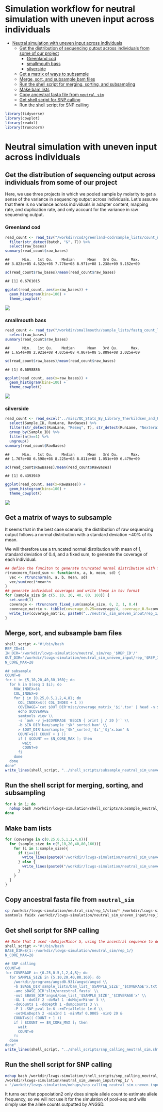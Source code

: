 Simulation workflow for neutral simulation with uneven input across individuals
================

-   [Neutral simulation with uneven input across individuals](#neutral-simulation-with-uneven-input-across-individuals)
    -   [Get the distribution of sequencing output across individuals from some of our project](#get-the-distribution-of-sequencing-output-across-individuals-from-some-of-our-project)
        -   [Greenland cod](#greenland-cod)
        -   [smallmouth bass](#smallmouth-bass)
        -   [silverside](#silverside)
    -   [Get a matrix of ways to subsample](#get-a-matrix-of-ways-to-subsample)
    -   [Merge, sort, and subsample bam files](#merge-sort-and-subsample-bam-files)
    -   [Run the shell script for merging, sorting, and subsampling](#run-the-shell-script-for-merging-sorting-and-subsampling)
    -   [Make bam lists](#make-bam-lists)
    -   [Copy ancestral fasta file from `neutral_sim`](#copy-ancestral-fasta-file-from-neutral_sim)
    -   [Get shell script for SNP calling](#get-shell-script-for-snp-calling)
    -   [Run the shell script for SNP calling](#run-the-shell-script-for-snp-calling)

``` r
library(tidyverse)
library(cowplot)
library(readxl)
library(truncnorm)
```

Neutral simulation with uneven input across individuals
=======================================================

Get the distribution of sequencing output across individuals from some of our project
-------------------------------------------------------------------------------------

Here, we use three projects in which we pooled sample by molarity to get a sense of the variance in sequencing output across individuals. Let's assume that there is no variance across individuals in adapter content, mapping rate, and duplication rate, and only account for the variance in raw sequencing output.

### Greenland cod

``` r
read_count <- read_tsv("/workdir/cod/greenland-cod/sample_lists/count_merged.tsv") %>%
  filter(str_detect(batch, "&", T)) %>%
  select(raw_bases)
summary(read_count$raw_bases)
```

    ##      Min.   1st Qu.    Median      Mean   3rd Qu.      Max. 
    ## 3.823e+05 4.522e+08 7.776e+08 8.971e+08 1.238e+09 5.152e+09

``` r
sd(read_count$raw_bases)/mean(read_count$raw_bases)
```

    ## [1] 0.6761015

``` r
ggplot(read_count, aes(x=raw_bases)) +
  geom_histogram(bins=100) +
  theme_cowplot()
```

![](simulation_workflow_neutral_sim_uneven_input_files/figure-markdown_github/unnamed-chunk-2-1.png)

### smallmouth bass

``` r
read_count <- read_tsv("/workdir/smallmouth//sample_lists/fastq_count_lane_1_nextera.tsv") %>%
  select(raw_bases)
summary(read_count$raw_bases)
```

    ##      Min.   1st Qu.    Median      Mean   3rd Qu.      Max. 
    ## 1.654e+08 2.921e+08 4.035e+08 4.867e+08 5.889e+08 2.025e+09

``` r
sd(read_count$raw_bases)/mean(read_count$raw_bases)
```

    ## [1] 0.6098886

``` r
ggplot(read_count, aes(x=raw_bases)) +
  geom_histogram(bins=100) +
  theme_cowplot()
```

![](simulation_workflow_neutral_sim_uneven_input_files/figure-markdown_github/unnamed-chunk-3-1.png)

### silverside

``` r
read_count <- read_excel("../misc/QC_Stats_By_Library_Therkildsen_and_Palumbi.xlsx", sheet = 2) %>%
  select(Sample_ID, RunLane, RawBases) %>%
  filter(str_detect(RunLane, "ReSeq", T), str_detect(RunLane, "Nextera1", T)) %>%
  group_by(Sample_ID) %>% 
  filter(n()==1) %>%
  ungroup()
summary(read_count$RawBases)
```

    ##      Min.   1st Qu.    Median      Mean   3rd Qu.      Max. 
    ## 1.767e+08 6.598e+08 8.225e+08 8.811e+08 1.051e+09 6.479e+09

``` r
sd(read_count$RawBases)/mean(read_count$RawBases)
```

    ## [1] 0.4393949

``` r
ggplot(read_count, aes(x=RawBases)) +
  geom_histogram(bins=100) +
  theme_cowplot()
```

![](simulation_workflow_neutral_sim_uneven_input_files/figure-markdown_github/unnamed-chunk-4-1.png)

Get a matrix of ways to subsample
---------------------------------

It seems that in the best case scenario, the distribution of raw sequencing output follows a normal distribution with a standard deviation ~40% of its mean.

We will therefore use a truncated normal distribution with mean of 1, standard deviation of 0.4, and a fixed sum, to generate the coverage of each individual.

``` r
## define the funciton to generate truncated normal distribution with fixed sum
rtruncnorm_fixed_sum <- function(n, a, b, mean, sd) {
  vec <- rtruncnorm(n, a, b, mean, sd)
  vec/sum(vec)*mean*n
}
## generate individual coverages and write these in tsv format
for (sample_size in c(5, 10, 20, 40, 80, 160)) {
  set.seed(1)
  coverage <- rtruncnorm_fixed_sum(sample_size, 0, 2, 1, 0.4)
  coverage_matrix <- tibble(coverage_0.25=coverage/4, coverage_0.5=coverage/2, coverage_1=coverage, coverage_2=coverage*2, coverage_4=coverage*4, coverage_8=coverage*8)
  write_tsv(coverage_matrix, paste0("../neutral_sim_uneven_input/rep_1/misc/coverage_matrix_", sample_size, ".tsv"), col_names = F)
}
```

Merge, sort, and subsample bam files
------------------------------------

``` r
shell_script <-"#!/bin/bash
REP_ID=$1
IN_DIR='/workdir/lcwgs-simulation/neutral_sim/rep_'$REP_ID'/'
OUT_DIR='/workdir/lcwgs-simulation/neutral_sim_uneven_input/rep_'$REP_ID'/'
N_CORE_MAX=28

## subsample
COUNT=0
for i in {5,10,20,40,80,160}; do
  for k in $(seq 1 $i); do
    ROW_INDEX=$k
    COL_INDEX=0
    for j in {0.25,0.5,1,2,4,8}; do
      COL_INDEX=$(( COL_INDEX + 1 ))
      COVERAGE=`cat $OUT_DIR'misc/coverage_matrix_'$i'.tsv' | head -n $ROW_INDEX | tail -n 1 | cut -f $COL_INDEX`
      echo $COVERAGE
      samtools view \\
      -s `awk -v j=$COVERAGE 'BEGIN { print j / 20 }'` \\
      -b $IN_DIR'bam/sample_'$k'_sorted.bam' \\
      > $OUT_DIR'bam/sample_'$k'_sorted_'$i'_'$j'x.bam' &
      COUNT=$(( COUNT + 1 ))
      if [ $COUNT == $N_CORE_MAX ]; then
        wait
        COUNT=0
      fi
    done
  done
done"
write_lines(shell_script, "../shell_scripts/subsample_neutral_sim_uneven_input.sh")
```

Run the shell script for merging, sorting, and subsampling
----------------------------------------------------------

``` bash
for k in 1; do
  nohup bash /workdir/lcwgs-simulation/shell_scripts/subsample_neutral_sim_uneven_input.sh $k > '/workdir/lcwgs-simulation/nohups/subsample_neutral_sim_uneven_input_'$k'.nohup' &
done
```

Make bam lists
--------------

``` r
for (coverage in c(0.25,0.5,1,2,4,8)){
  for (sample_size in c(5,10,20,40,80,160)){
    for (i in 1:sample_size){
      if (i==1){
        write_lines(paste0("/workdir/lcwgs-simulation/neutral_sim_uneven_input/rep_1/bam/sample_", i, "_sorted_", sample_size, "_", coverage, "x.bam"), paste0("../neutral_sim_uneven_input/rep_1/sample_lists/bam_list_", sample_size, "_", coverage, "x.txt"))
      } else {
        write_lines(paste0("/workdir/lcwgs-simulation/neutral_sim_uneven_input/rep_1/bam/sample_", i, "_sorted_", sample_size, "_", coverage, "x.bam"), paste0("../neutral_sim_uneven_input/rep_1/sample_lists/bam_list_", sample_size, "_", coverage, "x.txt"), append = T)
      }
    }
  }
}
```

Copy ancestral fasta file from `neutral_sim`
--------------------------------------------

``` bash
cp /workdir/lcwgs-simulation/neutral_sim/rep_1/slim/* /workdir/lcwgs-simulation/neutral_sim_uneven_input/rep_1/slim/
samtools faidx /workdir/lcwgs-simulation/neutral_sim_uneven_input/rep_1/slim/ancestral.fasta
```

Get shell script for SNP calling
--------------------------------

``` r
## Note that I used -doMajorMinor 5, using the ancestral sequence to determine major and minor alleles
shell_script <-"#!/bin/bash
BASE_DIR=${1:-/workdir/lcwgs-simulation/neutral_sim/rep_1/}
N_CORE_MAX=28

## SNP calling
COUNT=0
for COVERAGE in {0.25,0.5,1,2,4,8}; do
  for SAMPLE_SIZE in {5,10,20,40,80,160}; do
    /workdir/programs/angsd0.931/angsd/angsd \\
    -b $BASE_DIR'sample_lists/bam_list_'$SAMPLE_SIZE'_'$COVERAGE'x.txt' \\
    -anc $BASE_DIR'slim/ancestral.fasta' \\
    -out $BASE_DIR'angsd/bam_list_'$SAMPLE_SIZE'_'$COVERAGE'x' \\
    -GL 1 -doGlf 2 -doMaf 1 -doMajorMinor 5 \\
    -doCounts 1 -doDepth 1 -dumpCounts 3 \\
    -P 1 -SNP_pval 1e-6 -rmTriallelic 1e-6 \\
    -setMinDepth 2 -minInd 1 -minMaf 0.0005 -minQ 20 &
    COUNT=$(( COUNT + 1 ))
    if [ $COUNT == $N_CORE_MAX ]; then
      wait
      COUNT=0
    fi
  done
done"
write_lines(shell_script, "../shell_scripts/snp_calling_neutral_sim.sh")
```

Run the shell script for SNP calling
------------------------------------

``` bash
nohup bash /workdir/lcwgs-simulation/shell_scripts/snp_calling_neutral_sim.sh \
/workdir/lcwgs-simulation/neutral_sim_uneven_input/rep_1/ \
> '/workdir/lcwgs-simulation/nohups/snp_calling_neutral_sim_uneven_input_1.nohup' &
```

It turns out that popoolation2 only does simple allele count to estimate allele frequency, so we will not use it for the simulation of pool-seq and wills simply use the allele counts outputted by ANGSD.
